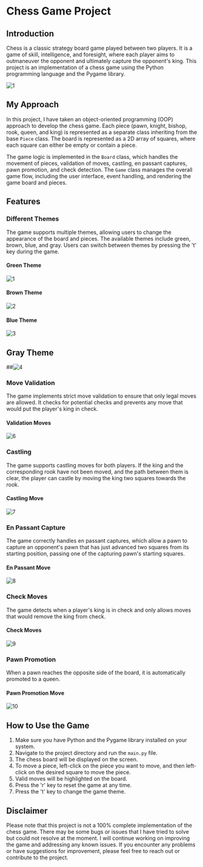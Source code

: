 # Chess Game Project

## Introduction

Chess is a classic strategy board game played between two players. It is a game of skill, intelligence, and foresight, where each player aims to outmaneuver the opponent and ultimately capture the opponent's king. This project is an implementation of a chess game using the Python programming language and the Pygame library.

![1](https://github.com/ARK-0707/Chess-Game/assets/99702100/48102eee-49ba-4a3b-be14-3b8dba5a0464)

## My Approach

In this project, I have taken an object-oriented programming (OOP) approach to develop the chess game. Each piece (pawn, knight, bishop, rook, queen, and king) is represented as a separate class inheriting from the base `Piece` class. The board is represented as a 2D array of squares, where each square can either be empty or contain a piece.

The game logic is implemented in the `Board` class, which handles the movement of pieces, validation of moves, castling, en passant captures, pawn promotion, and check detection. The `Game` class manages the overall game flow, including the user interface, event handling, and rendering the game board and pieces.

## Features

### Different Themes

The game supports multiple themes, allowing users to change the appearance of the board and pieces. The available themes include green, brown, blue, and gray. Users can switch between themes by pressing the 't' key during the game.

#### Green Theme
![1](https://github.com/ARK-0707/Chess-Game/assets/99702100/48102eee-49ba-4a3b-be14-3b8dba5a0464)

#### Brown Theme
![2](https://github.com/ARK-0707/Chess-Game/assets/99702100/057203aa-aa18-476e-bcc3-c5df738a7903)

#### Blue Theme
![3](https://github.com/ARK-0707/Chess-Game/assets/99702100/8f97f9c0-2eba-415d-994b-c5e9b10da464)

## Gray Theme
##![4](https://github.com/ARK-0707/Chess-Game/assets/99702100/7c376166-9425-4333-8182-7d4aad354700)

### Move Validation

The game implements strict move validation to ensure that only legal moves are allowed. It checks for potential checks and prevents any move that would put the player's king in check.

#### Validation Moves
![6](https://github.com/ARK-0707/Chess-Game/assets/99702100/53499579-7552-4af8-9cb6-4f0302de1ba6)

### Castling

The game supports castling moves for both players. If the king and the corresponding rook have not been moved, and the path between them is clear, the player can castle by moving the king two squares towards the rook.

#### Castling Move
![7](https://github.com/ARK-0707/Chess-Game/assets/99702100/5e2820a9-56c8-4bbc-9385-5714e7693d80)

### En Passant Capture

The game correctly handles en passant captures, which allow a pawn to capture an opponent's pawn that has just advanced two squares from its starting position, passing one of the capturing pawn's starting squares.

#### En Passant Move
![8](https://github.com/ARK-0707/Chess-Game/assets/99702100/b16aaf30-4c9a-4d4e-818b-97ade5da4632)

### Check Moves

The game detects when a player's king is in check and only allows moves that would remove the king from check.

#### Check Moves
![9](https://github.com/ARK-0707/Chess-Game/assets/99702100/55027a1b-8b73-4ab3-b9e5-c7ac1a9c9ac0)

### Pawn Promotion

When a pawn reaches the opposite side of the board, it is automatically promoted to a queen.

#### Pawn Promotion Move
![10](https://github.com/ARK-0707/Chess-Game/assets/99702100/21abcf21-a4a4-4697-ae61-5b334d64dd93)

## How to Use the Game

1. Make sure you have Python and the Pygame library installed on your system.
2. Navigate to the project directory and run the `main.py` file.
3. The chess board will be displayed on the screen.
4. To move a piece, left-click on the piece you want to move, and then left-click on the desired square to move the piece.
5. Valid moves will be highlighted on the board.
6. Press the 'r' key to reset the game at any time.
7. Press the 't' key to change the game theme.

## Disclaimer

Please note that this project is not a 100% complete implementation of the chess game. There may be some bugs or issues that I have tried to solve but could not resolve at the moment. I will continue working on improving the game and addressing any known issues. If you encounter any problems or have suggestions for improvement, please feel free to reach out or contribute to the project.
